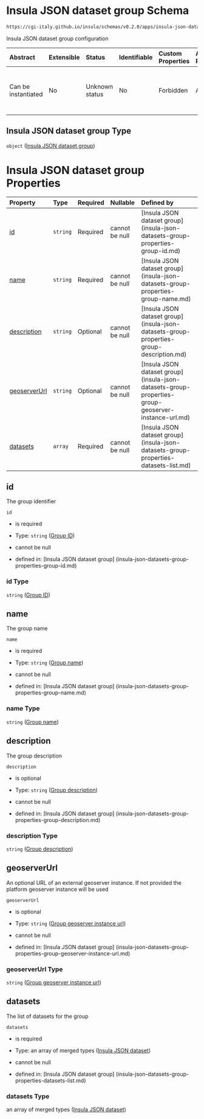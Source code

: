 # Insula JSON dataset group Schema

```txt
https://cgi-italy.github.io/insula/schemas/v0.2.0/apps/insula-json-datasets-group.schema.json
```

Insula JSON dataset group configuration

| Abstract            | Extensible | Status         | Identifiable | Custom Properties | Additional Properties | Access Restrictions | Defined In                                                                                                           |
| :------------------ | :--------- | :------------- | :----------- | :---------------- | :-------------------- | :------------------ | :------------------------------------------------------------------------------------------------------------------- |
| Can be instantiated | No         | Unknown status | No           | Forbidden         | Allowed               | none                | [insula-json-datasets-group.schema.json] (schemas/apps/insula-json-datasets-group.schema.json) |

## Insula JSON dataset group Type

`object` ([Insula JSON dataset group](insula-json-datasets-group.md))

# Insula JSON dataset group Properties

| Property                      | Type     | Required | Nullable       | Defined by                                                                                                                                                                                                                  |
| :---------------------------- | :------- | :------- | :------------- | :-------------------------------------------------------------------------------------------------------------------------------------------------------------------------------------------------------------------------- |
| [id](#id)                     | `string` | Required | cannot be null | [Insula JSON dataset group] (insula-json-datasets-group-properties-group-id.md)                               |
| [name](#name)                 | `string` | Required | cannot be null | [Insula JSON dataset group] (insula-json-datasets-group-properties-group-name.md)                           |
| [description](#description)   | `string` | Optional | cannot be null | [Insula JSON dataset group] (insula-json-datasets-group-properties-group-description.md)             |
| [geoserverUrl](#geoserverurl) | `string` | Optional | cannot be null | [Insula JSON dataset group] (insula-json-datasets-group-properties-group-geoserver-instance-url.md) |
| [datasets](#datasets)         | `array`  | Required | cannot be null | [Insula JSON dataset group] (insula-json-datasets-group-properties-datasets-list.md)                    |

## id

The group identifier

`id`

* is required

* Type: `string` ([Group ID](insula-json-datasets-group-properties-group-id.md))

* cannot be null

* defined in: [Insula JSON dataset group] (insula-json-datasets-group-properties-group-id.md)

### id Type

`string` ([Group ID](insula-json-datasets-group-properties-group-id.md))

## name

The group name

`name`

* is required

* Type: `string` ([Group name](insula-json-datasets-group-properties-group-name.md))

* cannot be null

* defined in: [Insula JSON dataset group] (insula-json-datasets-group-properties-group-name.md)

### name Type

`string` ([Group name](insula-json-datasets-group-properties-group-name.md))

## description

The group description

`description`

* is optional

* Type: `string` ([Group description](insula-json-datasets-group-properties-group-description.md))

* cannot be null

* defined in: [Insula JSON dataset group] (insula-json-datasets-group-properties-group-description.md)

### description Type

`string` ([Group description](insula-json-datasets-group-properties-group-description.md))

## geoserverUrl

An optional URL of an external geoserver instance. If not provided the platform geoserver instance will be used

`geoserverUrl`

* is optional

* Type: `string` ([Group geoserver instance url](insula-json-datasets-group-properties-group-geoserver-instance-url.md))

* cannot be null

* defined in: [Insula JSON dataset group] (insula-json-datasets-group-properties-group-geoserver-instance-url.md)

### geoserverUrl Type

`string` ([Group geoserver instance url](insula-json-datasets-group-properties-group-geoserver-instance-url.md))

## datasets

The list of datasets for the group

`datasets`

* is required

* Type: an array of merged types ([Insula JSON dataset](insula-json-dataset.md))

* cannot be null

* defined in: [Insula JSON dataset group] (insula-json-datasets-group-properties-datasets-list.md)

### datasets Type

an array of merged types ([Insula JSON dataset](insula-json-dataset.md))
